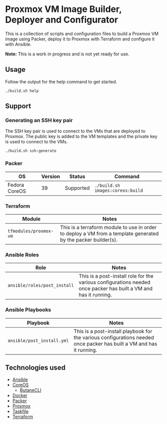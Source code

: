 # Proxmox VM Image Builder, Deployer and Configurator

This is a collection of scripts and configuration files to build a Proxmox VM image using Packer, deploy it to Proxmox with Terraform and configure it with Ansible.

**Note:** This is a work in progress and is not yet ready for use.

## Usage

Follow the output for the help command to get started.

```shell
./build.sh help
```

## Support

### Generating an SSH key pair

The SSH key pair is used to connect to the VMs that are deployed to Proxmox. The public key is added to the VM templates and the private key is used to connect to the VMs.

```shell
./build.sh ssh:generate
```

### Packer
| OS            | Version | Status    | Command                          |
|---------------|---------|-----------|----------------------------------|
| Fedora CoreOS | 39      | Supported | `./build.sh images:coreos:build` |


### Terraform
| Module                 | Notes                                                                                                         |
|------------------------|---------------------------------------------------------------------------------------------------------------|
| `tfmodules/proxmox-vm` | This is a terraform module to use in order to deploy a VM from a template generated by the packer builder(s). |


### Ansible Roles
| Role                         | Notes                                                                                                            |
|------------------------------|------------------------------------------------------------------------------------------------------------------|
| `ansible/roles/post_install` | This is a post-install role for the various configurations needed once packer has built a VM and has it running. |


### Ansible Playbooks
| Playbook                     | Notes                                                                                                                |
|------------------------------|----------------------------------------------------------------------------------------------------------------------|
| `ansible/post_install.yml`   | This is a post-install playbook for the various configurations needed once packer has built a VM and has it running. |


## Technologies used
* [Ansible](https://github.com/ansible/ansible)
* [CoreOS](https://fedoraproject.org/coreos/)
  * [ButaneCLI](https://github.com/coreos/butane/tree/main)
* [Docker](https://www.docker.com/)
* [Packer](https://github.com/hashicorp/packer)
* [Proxmox](https://www.proxmox.com/)
* [Taskfile](https://github.com/go-task/tasks)
* [Terraform](https://github.com/hashicorp/terraform)
